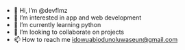 - 👋 Hi, I’m @devflmz
- 👀 I’m interested in app and web development
- 🌱 I’m currently learning python
- 💞️ I’m looking to collaborate on projects
- 📫 How to reach me idowuabiodunoluwaseun@gmail.com

<!---
devflmz/devflmz is a ✨ special ✨ repository because its `README.md` (this file) appears on your GitHub profile.
You can click the Preview link to take a look at your changes.
--->
